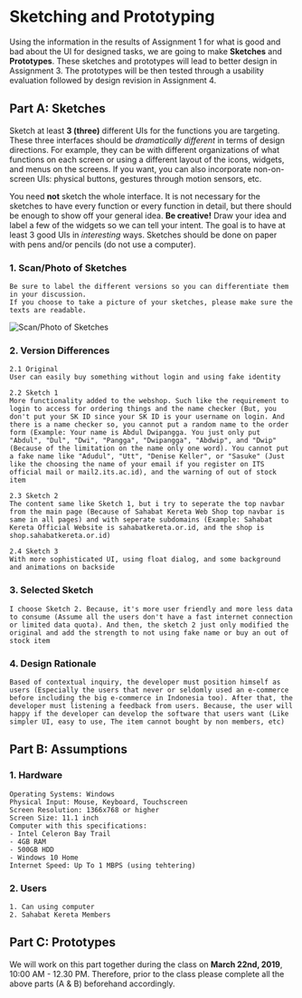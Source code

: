 # Sketching and Prototyping
Using the information in the results of Assignment 1 for what is good and bad about the UI for designed tasks, we are going to make **Sketches** and **Prototypes**. These sketches and prototypes will lead to better design in Assignment 3. The prototypes will be then tested through a usability evaluation followed by design revision in Assignment 4.

## Part A: Sketches
Sketch at least **3 (three)** different UIs for the functions you are targeting. These three interfaces should be _dramatically different_ in terms of design directions. For example, they can be with different organizations of what functions on each screen or using a different layout of the icons, widgets, and menus on the screens. If you want, you can also incorporate non-on-screen UIs: physical buttons, gestures through motion sensors, etc.

You need **not** sketch the whole interface. It is not necessary for the sketches to have every function or every function in detail, but there should be enough to show off your general idea. **Be creative!** Draw your idea and label a few of the widgets so we can tell your intent. The goal is to have at least 3 good UIs in *interesting* ways. Sketches should be done on paper with pens and/or pencils (do not use a computer).

### 1. Scan/Photo of Sketches
```
Be sure to label the different versions so you can differentiate them in your discussion. 
If you choose to take a picture of your sketches, please make sure the texts are readable.
```

![Scan/Photo of Sketches](https://picsum.photos/400/300/?random)

### 2. Version Differences
```
2.1 Original
User can easily buy something without login and using fake identity

2.2 Sketch 1
More functionality added to the webshop. Such like the requirement to login to access for ordering things and the name checker (But, you don't put your SK ID since your SK ID is your username on login. And there is a name checker so, you cannot put a random name to the order form (Example: Your name is Abdul Dwipangga. You just only put "Abdul", "Dul", "Dwi", "Pangga", "Dwipangga", "Abdwip", and "Dwip" (Because of the limitation on the name only one word). You cannot put a fake name like "Adudul", "Utt", "Denise Keller", or "Sasuke" (Just like the choosing the name of your email if you register on ITS official mail or mail2.its.ac.id), and the warning of out of stock item

2.3 Sketch 2
The content same like Sketch 1, but i try to seperate the top navbar from the main page (Because of Sahabat Kereta Web Shop top navbar is same in all pages) and with seperate subdomains (Example: Sahabat Kereta Official Website is sahabatkereta.or.id, and the shop is shop.sahabatkereta.or.id)

2.4 Sketch 3
With more sophisticated UI, using float dialog, and some background and animations on backside

```

### 3. Selected Sketch
```
I choose Sketch 2. Because, it's more user friendly and more less data to consume (Assume all the users don't have a fast internet connection or limited data quota). And then, the sketch 2 just only modified the original and add the strength to not using fake name or buy an out of stock item
```

### 4. Design Rationale
```
Based of contextual inquiry, the developer must position himself as users (Especially the users that never or seldomly used an e-commerce before including the big e-commerce in Indonesia too). After that, the developer must listening a feedback from users. Because, the user will happy if the developer can develop the software that users want (Like simpler UI, easy to use, The item cannot bought by non members, etc)
```

## Part B: Assumptions
### 1. Hardware
```
Operating Systems: Windows
Physical Input: Mouse, Keyboard, Touchscreen
Screen Resolution: 1366x768 or higher
Screen Size: 11.1 inch
Computer with this specifications:
- Intel Celeron Bay Trail
- 4GB RAM
- 500GB HDD
- Windows 10 Home
Internet Speed: Up To 1 MBPS (using tehtering)
```
### 2. Users
```
1. Can using computer
2. Sahabat Kereta Members
```

## Part C: Prototypes
We will work on this part together during the class on **March 22nd, 2019**, 10:00 AM - 12.30 PM. Therefore, prior to the class please complete all the above parts (A & B) beforehand accordingly.
